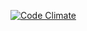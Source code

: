 [![Code Climate](https://codeclimate.com/github/ya-jeks/livefac/badges/gpa.svg)](https://codeclimate.com/github/ya-jeks/livefac)
